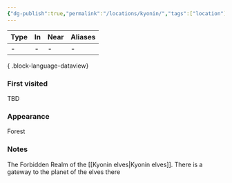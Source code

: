 ```yaml
---
{"dg-publish":true,"permalink":"/locations/kyonin/","tags":["location"],"dgShowBacklinks":true,"dgShowLocalGraph":true,"noteIcon":"location","created":"2023-12-28T00:43:14.473+01:00","updated":"2024-01-18T10:46:21.222+01:00"}
---
```


| Type | In | Near | Aliases |
| ---- | -- | ---- | ------- |
| \-   | \- | \-   | \-      |

{ .block-language-dataview}
### First visited
TBD
### Appearance
Forest
### Notes
The Forbidden Realm of the [[Kyonin elves\|Kyonin elves]]. There is a gateway to the planet of the elves there